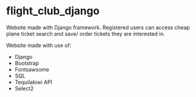 # flight_club_django
Website made with Django framework. Registered users can access cheap plane ticket search and save/ order tickets they are interested in.


Website made with use of:
- Django
- Bootstrap
- Fontsawsome
- SQL
- Tequilakiwi API
- Select2
